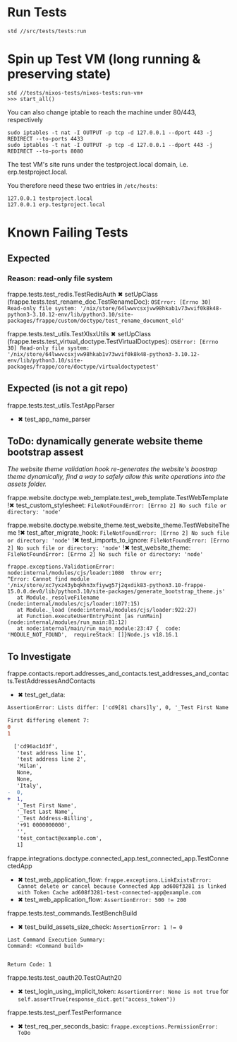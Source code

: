 # Run Tests

```console
std //src/tests/tests:run
```

# Spin up Test VM (long running & preserving state)

```console
std //tests/nixos-tests/nixos-tests:run-vm+
>>> start_all()
```

You can also change iptable to reach the machine under 80/443, respectively

```console
sudo iptables -t nat -I OUTPUT -p tcp -d 127.0.0.1 --dport 443 -j REDIRECT --to-ports 4433
sudo iptables -t nat -I OUTPUT -p tcp -d 127.0.0.1 --dport 443 -j REDIRECT --to-ports 8080
```

The test VM's site runs under the testproject.local domain, i.e. erp.testproject.local.

You therefore need these two entries in `/etc/hosts`:

```
127.0.0.1 testproject.local
127.0.0.1 erp.testproject.local
```

# Known Failing Tests

## Expected

### Reason: read-only file system

frappe.tests.test_redis.TestRedisAuth
✖ setUpClass (frappe.tests.test_rename_doc.TestRenameDoc): `OSError: [Errno 30] Read-only file system: '/nix/store/64lwwvcsxjvw98hkab1v73wvif0k8k48-python3-3.10.12-env/lib/python3.10/site-packages/frappe/custom/doctype/test_rename_document_old'`

frappe.tests.test_utils.TestXlsxUtils
✖ setUpClass (frappe.tests.test_virtual_doctype.TestVirtualDoctypes): `OSError: [Errno 30] Read-only file system: '/nix/store/64lwwvcsxjvw98hkab1v73wvif0k8k48-python3-3.10.12-env/lib/python3.10/site-packages/frappe/core/doctype/virtualdoctypetest'`

## Expected (is not a git repo)

frappe.tests.test_utils.TestAppParser

- ✖ test_app_name_parser

## ToDo: dynamically generate website theme bootstrap assest

_The website theme validation hook re-generates the website's boostrap theme dynamically,
find a way to safely allow this write operations into the assets folder._

frappe.website.doctype.web_template.test_web_template.TestWebTemplate
!✖ test_custom_stylesheet: `FileNotFoundError: [Errno 2] No such file or directory: 'node'`

frappe.website.doctype.website_theme.test_website_theme.TestWebsiteTheme
!✖ test_after_migrate_hook: `FileNotFoundError: [Errno 2] No such file or directory: 'node'`
!✖ test_imports_to_ignore: `FileNotFoundError: [Errno 2] No such file or directory: 'node'`
!✖ test_website_theme: `FileNotFoundError: [Errno 2] No such file or directory: 'node'`

```
frappe.exceptions.ValidationError: node:internal/modules/cjs/loader:1080  throw err;
^Error: Cannot find module '/nix/store/xc7yxz43ybqkhn3xfiywg57j2qxdik83-python3.10-frappe-15.0.0.dev0/lib/python3.10/site-packages/generate_bootstrap_theme.js'
   at Module._resolveFilename (node:internal/modules/cjs/loader:1077:15)
   at Module._load (node:internal/modules/cjs/loader:922:27)
   at Function.executeUserEntryPoint [as runMain] (node:internal/modules/run_main:81:12)
   at node:internal/main/run_main_module:23:47 {  code: 'MODULE_NOT_FOUND',  requireStack: []}Node.js v18.16.1
```

## To Investigate

frappe.contacts.report.addresses_and_contacts.test_addresses_and_contacts.TestAddressesAndContacts

- ✖ test_get_data:

```diff
AssertionError: Lists differ: ['cd9[81 chars]ly', 0, '_Test First Name', '_Test Last Name',[73 chars]', 1] != ['cd9[81 chars]ly', 1, '_Test First Name', '_Test Last Name',[73 chars]', 1]

First differing element 7:
0
1

  ['cd96ac1d3f',
   'test address line 1',
   'test address line 2',
   'Milan',
   None,
   None,
   'Italy',
-  0,
+  1,
   '_Test First Name',
   '_Test Last Name',
   '_Test Address-Billing',
   '+91 0000000000',
   '',
   'test_contact@example.com',
   1]
```

frappe.integrations.doctype.connected_app.test_connected_app.TestConnectedApp

- ✖ test_web_application_flow: `frappe.exceptions.LinkExistsError: Cannot delete or cancel because Connected App ad608f3281 is linked with Token Cache ad608f3281-test-connected-app@example.com`
- ✖ test_web_application_flow: `AssertionError: 500 != 200`

frappe.tests.test_commands.TestBenchBuild

- ✖ test_build_assets_size_check: `AssertionError: 1 != 0`

```console
Last Command Execution Summary:
Command: <Command build>


Return Code: 1
```

frappe.tests.test_oauth20.TestOAuth20

- ✖ test_login_using_implicit_token: `AssertionError: None is not true` for `self.assertTrue(response_dict.get("access_token"))`

frappe.tests.test_perf.TestPerformance

- ✖ test_req_per_seconds_basic: `frappe.exceptions.PermissionError: ToDo`
